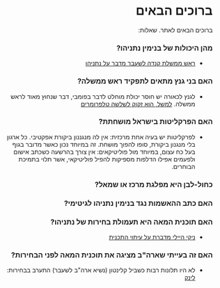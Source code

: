 <div dir="rtl" markdown="1">

# ברוכים הבאים

ברוכים הבאים לאתר.
שאלות:

### מהן היכולות של בנימין נתניהו?

* [ראש ממשלת קנדה לשעבר מדבר על נתניהו](https://twitter.com/Lidar_Yarin/status/1220808197730074626?s=20)

### האם בני גנץ מתאים לתפקיד ראש ממשלה?
    
* לגנץ לכאורה יש חוסר יכולת מוחלט לדבר בפומבי, דבר שנחוץ מאוד לראש ממשלה.
[למשל, הוא זקוק לשלשה טלפרומרים](https://twitter.com/nachi_z9/status/1221154666085539840?s=20)

### האם הפרקליטות בישראל מושחתת?

* לפרקליטות יש בעיה אחת מרכזית: אין לה מנגננון ביקורת אפקטיבי.
כל ארגון בלי מנגנון ביקורת, סופו להפוך מושחת.
זה במיוחד נכון כאשר מדובר בגוף בעל כח עצום, במיוחד מול פוליטיקאים:
אין צורך בהרשעה כשכתב אישום ולפעמים אפילו הדלפות מספיקות להפיל פוליטיקאי,
אשר תלוי בתמיכת הבוחרים.

### כחול-לבן היא מפלגת מרכז או שמאל?

### האם כתב ההאשמות נגד בנימין נתניהו לגיטימי?

### האם תוכנית המאה היא תעמולת בחירות של נתניהו?
    
* [ניקי היילי מדברת על עיתוי התכנית](https://twitter.com/MiriBarbi/status/1221472092417396738?s=20)

### האם זה בעייתי שארה"ב מציגה את תוכנית המאה לפני הבחירות?
    
* לא היו תלונות רבות כשביל קלינטון (נשיא ארה"ב לשעבר) התערב בבחירות:
[לינק](https://twitter.com/mcl_bgn/status/1221483275086155776?s=20)

</div>
